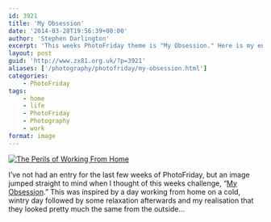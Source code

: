 ```yaml
---
id: 3921
title: 'My Obsession'
date: '2014-03-28T19:56:39+00:00'
author: 'Stephen Darlington'
excerpt: 'This weeks PhotoFriday theme is "My Obsession." Here is my entry.'
layout: post
guid: 'http://www.zx81.org.uk/?p=3921'
aliases: ['/photography/photofriday/my-obsession.html']
categories:
    - PhotoFriday
tags:
    - home
    - life
    - PhotoFriday
    - Photography
    - work
format: image
---
```


[![The Perils of Working From Home](https://i0.wp.com/farm5.staticflickr.com/4044/4254739500_257d7ed0d1.jpg?resize=400%2C500&ssl=1)](https://www.flickr.com/photos/stephendarlington/4254739500 "The Perils of Working From Home by Stephen Darlington, on Flickr")

I’ve not had an entry for the last few weeks of PhotoFriday, but an image jumped straight to mind when I thought of this weeks challenge, “[My Obsession](http://www.photofriday.com/challenge.php?id=1383).” This was inspired by a day working from home on a cold, wintry day followed by some relaxation afterwards and my realisation that they looked pretty much the same from the outside…